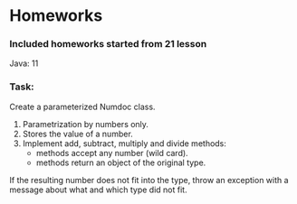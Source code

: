 # Homeworks

### Included homeworks started from 21 lesson

Java: 11

### Task:

Create a parameterized Numdoc class.

1) Parametrization by numbers only.
2) Stores the value of a number.
3) Implement add, subtract, multiply and divide methods:
     - methods accept any number (wild card).
     - methods return an object of the original type.

If the resulting number does not fit into the type, throw an exception with a message about what and which type did not fit.
